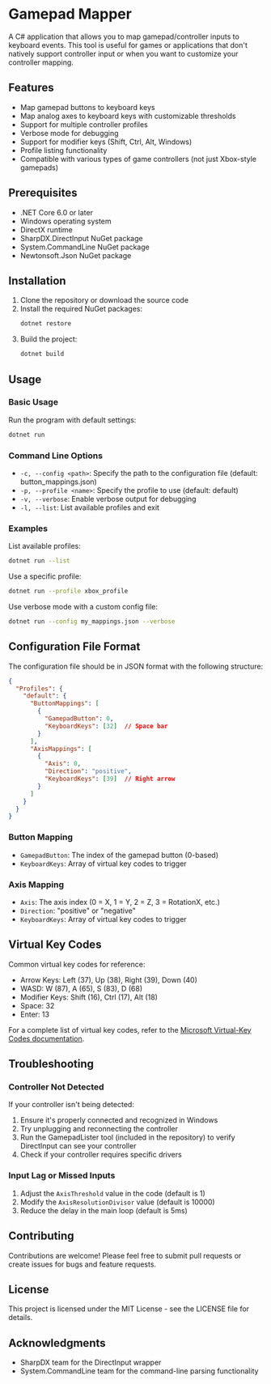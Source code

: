 # Gamepad Mapper

A C# application that allows you to map gamepad/controller inputs to keyboard events. This tool is useful for games or applications that don't natively support controller input or when you want to customize your controller mapping.

## Features

- Map gamepad buttons to keyboard keys
- Map analog axes to keyboard keys with customizable thresholds
- Support for multiple controller profiles
- Verbose mode for debugging
- Support for modifier keys (Shift, Ctrl, Alt, Windows)
- Profile listing functionality
- Compatible with various types of game controllers (not just Xbox-style gamepads)

## Prerequisites

- .NET Core 6.0 or later
- Windows operating system
- DirectX runtime
- SharpDX.DirectInput NuGet package
- System.CommandLine NuGet package
- Newtonsoft.Json NuGet package

## Installation

1. Clone the repository or download the source code
2. Install the required NuGet packages:
   ```bash
   dotnet restore
   ```
3. Build the project:
   ```bash
   dotnet build
   ```

## Usage

### Basic Usage

Run the program with default settings:
```bash
dotnet run
```

### Command Line Options

- `-c, --config <path>`: Specify the path to the configuration file (default: button_mappings.json)
- `-p, --profile <name>`: Specify the profile to use (default: default)
- `-v, --verbose`: Enable verbose output for debugging
- `-l, --list`: List available profiles and exit

### Examples

List available profiles:
```bash
dotnet run --list
```

Use a specific profile:
```bash
dotnet run --profile xbox_profile
```

Use verbose mode with a custom config file:
```bash
dotnet run --config my_mappings.json --verbose
```

## Configuration File Format

The configuration file should be in JSON format with the following structure:

```json
{
  "Profiles": {
    "default": {
      "ButtonMappings": [
        {
          "GamepadButton": 0,
          "KeyboardKeys": [32]  // Space bar
        }
      ],
      "AxisMappings": [
        {
          "Axis": 0,
          "Direction": "positive",
          "KeyboardKeys": [39]  // Right arrow
        }
      ]
    }
  }
}
```

### Button Mapping

- `GamepadButton`: The index of the gamepad button (0-based)
- `KeyboardKeys`: Array of virtual key codes to trigger

### Axis Mapping

- `Axis`: The axis index (0 = X, 1 = Y, 2 = Z, 3 = RotationX, etc.)
- `Direction`: "positive" or "negative"
- `KeyboardKeys`: Array of virtual key codes to trigger

## Virtual Key Codes

Common virtual key codes for reference:
- Arrow Keys: Left (37), Up (38), Right (39), Down (40)
- WASD: W (87), A (65), S (83), D (68)
- Modifier Keys: Shift (16), Ctrl (17), Alt (18)
- Space: 32
- Enter: 13

For a complete list of virtual key codes, refer to the [Microsoft Virtual-Key Codes documentation](https://learn.microsoft.com/en-us/windows/win32/inputdev/virtual-key-codes).

## Troubleshooting

### Controller Not Detected

If your controller isn't being detected:
1. Ensure it's properly connected and recognized in Windows
2. Try unplugging and reconnecting the controller
3. Run the GamepadLister tool (included in the repository) to verify DirectInput can see your controller
4. Check if your controller requires specific drivers

### Input Lag or Missed Inputs

1. Adjust the `AxisThreshold` value in the code (default is 1)
2. Modify the `AxisResolutionDivisor` value (default is 10000)
3. Reduce the delay in the main loop (default is 5ms)

## Contributing

Contributions are welcome! Please feel free to submit pull requests or create issues for bugs and feature requests.

## License

This project is licensed under the MIT License - see the LICENSE file for details.

## Acknowledgments

- SharpDX team for the DirectInput wrapper
- System.CommandLine team for the command-line parsing functionality
